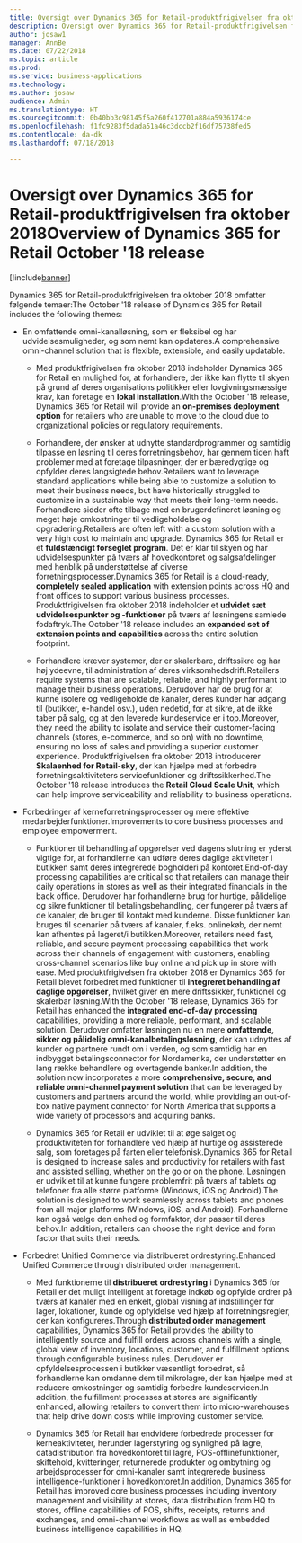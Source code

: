 ```yaml
---
title: Oversigt over Dynamics 365 for Retail-produktfrigivelsen fra oktober 2018
description: Oversigt over Dynamics 365 for Retail-produktfrigivelsen fra oktober 2018
author: josaw1
manager: AnnBe
ms.date: 07/22/2018
ms.topic: article
ms.prod: 
ms.service: business-applications
ms.technology: 
ms.author: josaw
audience: Admin
ms.translationtype: HT
ms.sourcegitcommit: 0b40bb3c98145f5a260f412701a884a5936174ce
ms.openlocfilehash: f1fc9283f5dada51a46c3dccb2f16df75738fed5
ms.contentlocale: da-dk
ms.lasthandoff: 07/18/2018

---
```

#  <a name="overview-of-dynamics-365-for-retail-october-18-release"></a><span data-ttu-id="ae7c2-103">Oversigt over Dynamics 365 for Retail-produktfrigivelsen fra oktober 2018</span><span class="sxs-lookup"><span data-stu-id="ae7c2-103">Overview of Dynamics 365 for Retail October '18 release</span></span>


[!include[banner](../../includes/banner.md)]


<span data-ttu-id="ae7c2-104">Dynamics 365 for Retail-produktfrigivelsen fra oktober 2018 omfatter følgende temaer:</span><span class="sxs-lookup"><span data-stu-id="ae7c2-104">The October '18 release of Dynamics 365 for Retail includes the following themes:</span></span> 

- <span data-ttu-id="ae7c2-105">En omfattende omni-kanalløsning, som er fleksibel og har udvidelsesmuligheder, og som nemt kan opdateres.</span><span class="sxs-lookup"><span data-stu-id="ae7c2-105">A comprehensive omni-channel solution that is flexible, extensible, and easily updatable.</span></span>

  - <span data-ttu-id="ae7c2-106">Med produktfrigivelsen fra oktober 2018 indeholder Dynamics 365 for Retail en mulighed for, at forhandlere, der ikke kan flytte til skyen på grund af deres organisations politikker eller lovgivningsmæssige krav, kan foretage en **lokal installation**.</span><span class="sxs-lookup"><span data-stu-id="ae7c2-106">With the October '18 release, Dynamics 365 for Retail will provide an **on-premises deployment option** for retailers who are unable to move to the cloud due to organizational policies or regulatory requirements.</span></span>

  - <span data-ttu-id="ae7c2-107">Forhandlere, der ønsker at udnytte standardprogrammer og samtidig tilpasse en løsning til deres forretningsbehov, har gennem tiden haft problemer med at foretage tilpasninger, der er bæredygtige og opfylder deres langsigtede behov.</span><span class="sxs-lookup"><span data-stu-id="ae7c2-107">Retailers want to leverage standard applications while being able to customize a solution to meet their business needs, but have historically struggled to customize in a sustainable way that meets their long-term needs.</span></span> <span data-ttu-id="ae7c2-108">Forhandlere sidder ofte tilbage med en brugerdefineret løsning og meget høje omkostninger til vedligeholdelse og opgradering.</span><span class="sxs-lookup"><span data-stu-id="ae7c2-108">Retailers are often left with a custom solution with a very high cost to maintain and upgrade.</span></span> <span data-ttu-id="ae7c2-109">Dynamics 365 for Retail er et **fuldstændigt forseglet program**. Det er klar til skyen og har udvidelsespunkter på tværs af hovedkontoret og salgsafdelinger med henblik på understøttelse af diverse forretningsprocesser.</span><span class="sxs-lookup"><span data-stu-id="ae7c2-109">Dynamics 365 for Retail is a cloud-ready, **completely sealed application** with extension points across HQ and front offices to support various business processes.</span></span> <span data-ttu-id="ae7c2-110">Produktfrigivelsen fra oktober 2018 indeholder et **udvidet sæt udvidelsespunkter og -funktioner** på tværs af løsningens samlede fodaftryk.</span><span class="sxs-lookup"><span data-stu-id="ae7c2-110">The October '18 release includes an **expanded set of extension points and capabilities** across the entire solution footprint.</span></span> 

  - <span data-ttu-id="ae7c2-111">Forhandlere kræver systemer, der er skalerbare, driftssikre og har høj ydeevne, til administration af deres virksomhedsdrift.</span><span class="sxs-lookup"><span data-stu-id="ae7c2-111">Retailers require systems that are scalable, reliable, and highly performant to manage their business operations.</span></span> <span data-ttu-id="ae7c2-112">Derudover har de brug for at kunne isolere og vedligeholde de kanaler, deres kunder har adgang til (butikker, e-handel osv.), uden nedetid, for at sikre, at de ikke taber på salg, og at den leverede kundeservice er i top.</span><span class="sxs-lookup"><span data-stu-id="ae7c2-112">Moreover, they need the ability to isolate and service their customer-facing channels (stores, e-commerce, and so on) with no downtime, ensuring no loss of sales and providing a superior customer experience.</span></span> <span data-ttu-id="ae7c2-113">Produktfrigivelsen fra oktober 2018 introducerer **Skalaenhed for Retail-sky**, der kan hjælpe med at forbedre forretningsaktiviteters servicefunktioner og driftssikkerhed.</span><span class="sxs-lookup"><span data-stu-id="ae7c2-113">The October '18 release introduces the **Retail Cloud Scale Unit**, which can help improve serviceability and reliability to business operations.</span></span> 

- <span data-ttu-id="ae7c2-114">Forbedringer af kerneforretningsprocesser og mere effektive medarbejderfunktioner.</span><span class="sxs-lookup"><span data-stu-id="ae7c2-114">Improvements to core business processes and employee empowerment.</span></span>

  - <span data-ttu-id="ae7c2-115">Funktioner til behandling af opgørelser ved dagens slutning er yderst vigtige for, at forhandlerne kan udføre deres daglige aktiviteter i butikken samt deres integrerede bogholderi på kontoret.</span><span class="sxs-lookup"><span data-stu-id="ae7c2-115">End-of-day processing capabilities are critical so that retailers can manage their daily operations in stores as well as their integrated financials in the back office.</span></span> <span data-ttu-id="ae7c2-116">Derudover har forhandlerne brug for hurtige, pålidelige og sikre funktioner til betalingsbehandling, der fungerer på tværs af de kanaler, de bruger til kontakt med kunderne. Disse funktioner kan bruges til scenarier på tværs af kanaler, f.eks. onlinekøb, der nemt kan afhentes på lageret/i butikken.</span><span class="sxs-lookup"><span data-stu-id="ae7c2-116">Moreover, retailers need fast, reliable, and secure payment processing capabilities that work across their channels of engagement with customers, enabling cross-channel scenarios like buy online and pick up in store with ease.</span></span> <span data-ttu-id="ae7c2-117">Med produktfrigivelsen fra oktober 2018 er Dynamics 365 for Retail blevet forbedret med funktioner til **integreret behandling af daglige opgørelser**, hvilket giver en mere driftssikker, funktionel og skalerbar løsning.</span><span class="sxs-lookup"><span data-stu-id="ae7c2-117">With the October '18 release, Dynamics 365 for Retail has enhanced the **integrated end-of-day processing** capabilities, providing a more reliable, performant, and scalable solution.</span></span> <span data-ttu-id="ae7c2-118">Derudover omfatter løsningen nu en mere **omfattende, sikker og pålidelig omni-kanalbetalingsløsning**, der kan udnyttes af kunder og partnere rundt om i verden, og som samtidig har en indbygget betalingsconnector for Nordamerika, der understøtter en lang række behandlere og overtagende banker.</span><span class="sxs-lookup"><span data-stu-id="ae7c2-118">In addition, the solution now incorporates a more **comprehensive, secure, and reliable omni-channel payment solution** that can be leveraged by customers and partners around the world, while providing an out-of-box native payment connector for North America that supports a wide variety of processors and acquiring banks.</span></span> 

  - <span data-ttu-id="ae7c2-119">Dynamics 365 for Retail er udviklet til at øge salget og produktiviteten for forhandlere ved hjælp af hurtige og assisterede salg, som foretages på farten eller telefonisk.</span><span class="sxs-lookup"><span data-stu-id="ae7c2-119">Dynamics 365 for Retail is designed to increase sales and productivity for retailers with fast and assisted selling, whether on the go or on the phone.</span></span> <span data-ttu-id="ae7c2-120">Løsningen er udviklet til at kunne fungere problemfrit på tværs af tablets og telefoner fra alle større platforme (Windows, iOS og Android).</span><span class="sxs-lookup"><span data-stu-id="ae7c2-120">The solution is designed to work seamlessly across tablets and phones from all major platforms (Windows, iOS, and Android).</span></span> <span data-ttu-id="ae7c2-121">Forhandlerne kan også vælge den enhed og formfaktor, der passer til deres behov.</span><span class="sxs-lookup"><span data-stu-id="ae7c2-121">In addition, retailers can choose the right device and form factor that suits their needs.</span></span> 

- <span data-ttu-id="ae7c2-122">Forbedret Unified Commerce via distribueret ordrestyring.</span><span class="sxs-lookup"><span data-stu-id="ae7c2-122">Enhanced Unified Commerce through distributed order management.</span></span>

  - <span data-ttu-id="ae7c2-123">Med funktionerne til **distribueret ordrestyring** i Dynamics 365 for Retail er det muligt intelligent at foretage indkøb og opfylde ordrer på tværs af kanaler med en enkelt, global visning af indstillinger for lager, lokationer, kunde og opfyldelse ved hjælp af forretningsregler, der kan konfigureres.</span><span class="sxs-lookup"><span data-stu-id="ae7c2-123">Through **distributed order management** capabilities, Dynamics 365 for Retail provides the ability to intelligently source and fulfill orders across channels with a single, global view of inventory, locations, customer, and fulfillment options through configurable business rules.</span></span> <span data-ttu-id="ae7c2-124">Derudover er opfyldelsesprocessen i butikker væsentligt forbedret, så forhandlerne kan omdanne dem til mikrolagre, der kan hjælpe med at reducere omkostninger og samtidig forbedre kundeservicen.</span><span class="sxs-lookup"><span data-stu-id="ae7c2-124">In addition, the fulfillment processes at stores are significantly enhanced, allowing retailers to convert them into micro-warehouses that help drive down costs while improving customer service.</span></span> 

  - <span data-ttu-id="ae7c2-125">Dynamics 365 for Retail har endvidere forbedrede processer for kerneaktiviteter, herunder lagerstyring og synlighed på lagre, datadistribution fra hovedkontoret til lagre, POS-offlinefunktioner, skiftehold, kvitteringer, returnerede produkter og ombytning og arbejdsprocesser for omni-kanaler samt integrerede business intelligence-funktioner i hovedkontoret.</span><span class="sxs-lookup"><span data-stu-id="ae7c2-125">In addition, Dynamics 365 for Retail has improved core business processes including inventory management and visibility at stores, data distribution from HQ to stores, offline capabilities of POS, shifts, receipts, returns and exchanges, and omni-channel workflows as well as embedded business intelligence capabilities in HQ.</span></span>


